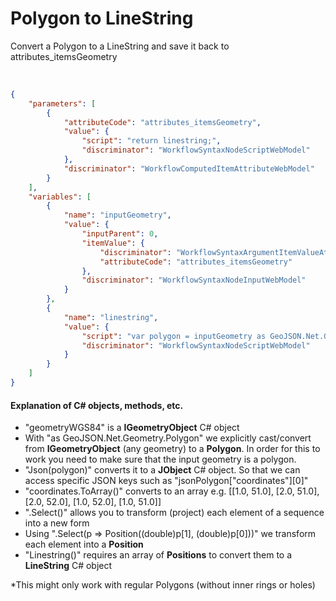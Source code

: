 # Polygon to LineString

Convert a Polygon to a LineString and save it back to attributes_itemsGeometry

<br/>

```json
{
    "parameters": [
        {
            "attributeCode": "attributes_itemsGeometry",
            "value": {
                "script": "return linestring;",
                "discriminator": "WorkflowSyntaxNodeScriptWebModel"
            },
            "discriminator": "WorkflowComputedItemAttributeWebModel"
        }
    ],
    "variables": [
        {
            "name": "inputGeometry",
            "value": {
                "inputParent": 0,
                "itemValue": {
                    "discriminator": "WorkflowSyntaxArgumentItemValueAttributeWebModel",
                    "attributeCode": "attributes_itemsGeometry"
                },
                "discriminator": "WorkflowSyntaxNodeInputWebModel"
            }
        },
        {
            "name": "linestring",
            "value": {
                "script": "var polygon = inputGeometry as GeoJSON.Net.Geometry.Polygon; var jsonPolygon = Json(polygon); var coordinates = jsonPolygon[\"coordinates\"][0]; var coordinatesArray = coordinates.ToArray(); var positions = coordinatesArray.Select(p => Position((double)p[1], (double)p[0])); var linestring = LineString(positions.ToArray()); return linestring ;",
                "discriminator": "WorkflowSyntaxNodeScriptWebModel"
            }
        }
    ]
}
```
#### Explanation of C# objects, methods, etc.
- "geometryWGS84" is a **IGeometryObject** C# object
- With "as GeoJSON.Net.Geometry.Polygon" we explicitly cast/convert from **IGeometryObject** (any geometry) to a **Polygon**.
In order for this to work you need to make sure that the input geometry is a polygon.
- "Json(polygon)" converts it to a **JObject** C# object. So that we can access specific JSON keys such as "jsonPolygon[\"coordinates\"][0]"
- "coordinates.ToArray()" converts to an array e.g. [[1.0, 51.0], [2.0, 51.0], [2.0, 52.0], [1.0, 52.0], [1.0, 51.0]]
- ".Select()" allows you to transform (project) each element of a sequence into a new form
- Using ".Select(p => Position((double)p[1], (double)p[0]))" we transform each element into a **Position**
- "Linestring()" requires an array of **Positions** to convert them to a **LineString** C# object

*This might only work with regular Polygons (without inner rings or holes)
